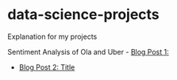 # data-science-projects

Explanation for my projects

Sentiment Analysis of Ola and Uber - [Blog Post 1: ](https://kalyandatajourney.blogspot.com/p/a-tale-of-two-ride-hailing-giants.html)
- [Blog Post 2: Title](blog_post2.md)
